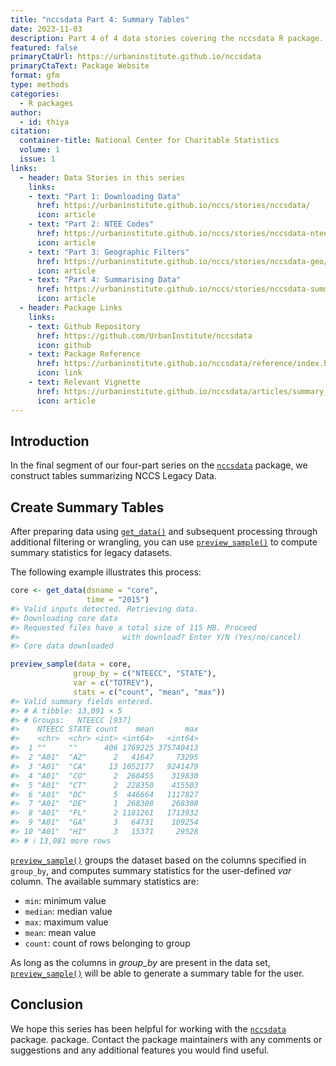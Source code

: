 ```yaml
---
title: "nccsdata Part 4: Summary Tables"
date: 2023-11-03
description: Part 4 of 4 data stories covering the nccsdata R package. This story focuses on summarising NCCS legacy data.
featured: false
primaryCtaUrl: https://urbaninstitute.github.io/nccsdata
primaryCtaText: Package Website
format: gfm
type: methods
categories:
  - R packages
author:
  - id: thiya
citation: 
  container-title: National Center for Charitable Statistics
  volume: 1
  issue: 1
links:
  - header: Data Stories in this series
    links:
    - text: "Part 1: Downloading Data"
      href: https://urbaninstitute.github.io/nccs/stories/nccsdata/
      icon: article
    - text: "Part 2: NTEE Codes"
      href: https://urbaninstitute.github.io/nccs/stories/nccsdata-ntee/
      icon: article
    - text: "Part 3: Geographic Filters"
      href: https://urbaninstitute.github.io/nccs/stories/nccsdata-geo/
      icon: article
    - text: "Part 4: Summarising Data"
      href: https://urbaninstitute.github.io/nccs/stories/nccsdata-summary/
      icon: article
  - header: Package Links
    links:
    - text: Github Repository
      href: https://github.com/UrbanInstitute/nccsdata
      icon: github
    - text: Package Reference
      href: https://urbaninstitute.github.io/nccsdata/reference/index.html
      icon: link
    - text: Relevant Vignette
      href: https://urbaninstitute.github.io/nccsdata/articles/summary_stats.html
      icon: article
---
```


## Introduction

In the final segment of our four-part series on the
[`nccsdata`](https://urbaninstitute.github.io/nccsdata/) package, we
construct tables summarizing NCCS Legacy Data.

## Create Summary Tables

After preparing data using
[`get_data()`](https://urbaninstitute.github.io/nccsdata/reference/get_data.html)
and subsequent processing through additional filtering or wrangling, you
can use
[`preview_sample()`](https://urbaninstitute.github.io/nccsdata/reference/preview_sample.html)
to compute summary statistics for legacy datasets.

The following example illustrates this process:

``` r
core <- get_data(dsname = "core",
                 time = "2015")
#> Valid inputs detected. Retrieving data.
#> Downloading core data
#> Requested files have a total size of 115 MB. Proceed
#>                       with download? Enter Y/N (Yes/no/cancel)
#> Core data downloaded
```

``` r
preview_sample(data = core,
              group_by = c("NTEECC", "STATE"),
              var = c("TOTREV"),
              stats = c("count", "mean", "max"))
#> Valid summary fields entered.
#> # A tibble: 13,091 × 5
#> # Groups:   NTEECC [937]
#>    NTEECC STATE count    mean       max
#>    <chr>  <chr> <int> <int64>   <int64>
#>  1 ""     ""      406 1769225 375740413
#>  2 "A01"  "AZ"      2   41647     73295
#>  3 "A01"  "CA"     13 1052177   9241479
#>  4 "A01"  "CO"      2  268455    319830
#>  5 "A01"  "CT"      2  228350    415503
#>  6 "A01"  "DC"      5  446664   1117827
#>  7 "A01"  "DE"      1  268308    268308
#>  8 "A01"  "FL"      2 1181261   1713932
#>  9 "A01"  "GA"      3   64731    109254
#> 10 "A01"  "HI"      3   15371     29528
#> # ℹ 13,081 more rows
```

[`preview_sample()`](https://urbaninstitute.github.io/nccsdata/reference/preview_sample.html)
groups the dataset based on the columns specified in `group_by`, and
computes summary statistics for the user-defined *var* column. The
available summary statistics are:

- `min`: minimum value
- `median`: median value
- `max`: maximum value
- `mean`: mean value
- `count`: count of rows belonging to group

As long as the columns in *group_by* are present in the data set,
[`preview_sample()`](https://urbaninstitute.github.io/nccsdata/reference/preview_sample.html)
will be able to generate a summary table for the user.

## Conclusion

We hope this series has been helpful for working with the
[`nccsdata`](https://urbaninstitute.github.io/nccsdata/index.html)
package. package. Contact the package maintainers with any comments or
suggestions and any additional features you would find useful.
